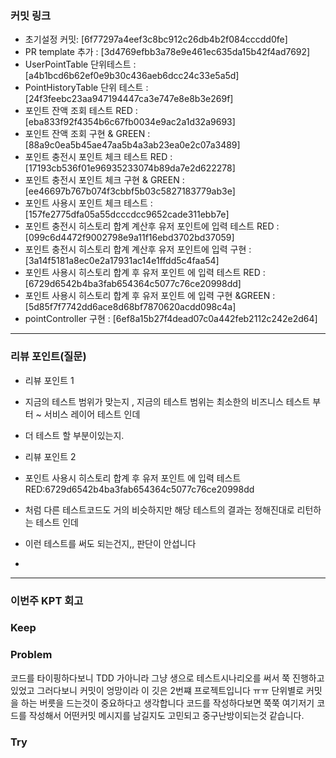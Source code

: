 ### **커밋 링크**
<!-- 
좋은 피드백을 받기 위해 가장 중요한 것은 코드를 작성할 때 커밋을 작업 단위로 잘 쪼개는 것입니다.
모든 작업을 하나의 커밋에 진행하고 PR을 하면 구조 파악에 많은 시간을 소모하기 때문에 절대로
좋은 피드백을 받을 수 없습니다.


필수 양식)))
커밋 이름 : 커밋 링크

예시)
동시성 처리 : c83845
동시성 테스트 코드 : d93ji3
-->

- 초기설정 커밋: [6f77297a4eef3c8bc912c26db4b2f084cccdd0fe]
- PR template 추가 : [3d4769efbb3a78e9e461ec635da15b42f4ad7692]
- UserPointTable 단위테스트 : [a4b1bcd6b62ef0e9b30c436aeb6dcc24c33e5a5d]
- PointHistoryTable 단위 테스트 : [24f3feebc23aa947194447ca3e747e8e8b3e269f]
- 포인트 잔액 조회 테스트 RED : [eba833f92f4354b6c67fb0034e9ac2a1d32a9693]
- 포인트 잔액 조회 구현 & GREEN : [88a9c0ea5b45ae47aa5b4a3ab23ea0e2c07a3489]
- 포인트 충전시 포인트 체크 테스트 RED : [17193cb536f01e96935233074b89da7e2d622278]
- 포인트 충전시 포인트 체크 구현 & GREEN : [ee46697b767b074f3cbbf5b03c5827183779ab3e]
- 포인트 사용시 포인트 체크 테스트 : [157fe2775dfa05a55dcccdcc9652cade311ebb7e]
- 포인트 충전시 히스토리 합계 계산후 유저 포인트에 입력 테스트 RED : [099c6d4472f9002798e9a11f16ebd3702bd37059]
- 포인트 충전시 히스토리 합계 계산후 유저 포인트에 입력 구현 : [3a14f5181a8ec0e2a17931ac14e1ffdd5c4faa54]
- 포인트 사용시 히스토리 합계 후 유저 포인트 에 입력 테스트 RED : [6729d6542b4ba3fab654364c5077c76ce20998dd]
- 포인트 사용시 히스토리 합계 후 유저 포인트 에 입력 구현 &GREEN : [5d85f7f7742dd6ace8d68bf7870620acdd098c4a]
- pointController 구현 : [6ef8a15b27f4dead07c0a442feb2112c242e2d64]


---
### **리뷰 포인트(질문)**
- 리뷰 포인트 1
- 지금의 테스트 범위가 맞는지 , 지금의 테스트 범위는 최소한의 비즈니스 테스트 부터 ~ 서비스 레이어 테스트 인데 
- 더 테스트 할 부분이있는지.

- 리뷰 포인트 2
- 포인트 사용시 히스토리 합계 후 유저 포인트 에 입력 테스트 RED:6729d6542b4ba3fab654364c5077c76ce20998dd
- 처럼 다른 테스트코드도 거의 비슷하지만 해당 테스트의 결과는 정해진대로 리턴하는 테스트 인데
- 이런 테스트를 써도 되는건지,, 판단이 안섭니다
- 
<!-- - 리뷰어가 특히 확인해야 할 부분이나 신경 써야 할 코드가 있다면 명확히 작성해주세요.(최대 2개)
  
  좋은 예:
  - `ErrorMessage` 컴포넌트의 상태 업데이트 로직이 적절한지 검토 부탁드립니다.
  - 추가한 유닛 테스트(`LoginError.test.js`)의 테스트 케이스가 충분한지 확인 부탁드립니다.

  나쁜 예:
  - 개선사항을 알려주세요.
  - 코드 전반적으로 봐주세요.
  - 뭘 질문할지 모르겠어요. -->
---
### **이번주 KPT 회고**

### Keep
<!-- 유지해야 할 좋은 점 -->

### Problem
<!--개선이 필요한 점-->
코드를 타이핑하다보니 TDD 가아니라 그냥 생으로 테스트시나리오를 써서 쭉 진행하고있었고
그러다보니 커밋이 엉망이라 이 깃은 2번쨰 프로젝트입니다  ㅠㅠ 단위별로 커밋을 하는 버릇을 드는것이 
중요하다고 생각합니다 코드를 작성하다보면 쭉쭉 여기저기 코드를 작성해서 어떤커밋 메시지를 남길지도 고민되고
중구난방이되는것 같습니다.

### Try
<!-- 새롭게 시도할 점 -->

